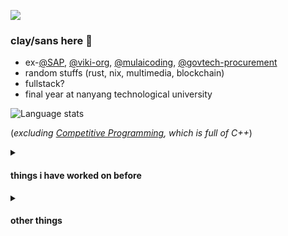 ![](https://komarev.com/ghpvc/?username=sanstzu)

### clay/sans here 👋
- ex-[@SAP](https://github.com/SAP), [@viki-org](https://github.com/viki-org), [@mulaicoding](https://github.com/mulaicoding), [@govtech-procurement](https://github.com/govtech-procurement)
- random stuffs (rust, nix, multimedia, blockchain)
- fullstack?
- final year at nanyang technological university

![Language stats](https://github-readme-stats.vercel.app/api/top-langs/?username=sanstzu&theme=tokyonight&layout=compact&exclude_repo=competitive-programming,tiktok-techjam-be)

(*excluding [Competitive Programming](https://github.com/sanstzu/competitive-programming), which is full of C++*)

<details> 
  <summary><h4>things i have worked on before</h4></summary>
  <ul>
    <li>
      <a href="https://archive-2025.icnmusical.com" target="_blank" rel="noopener noreferrer">
        Indonesian Cultural Night (ICN) 2025
      </a> (December 2024)
      <br />
      <subtitle><i>Plus leading 10 student engineers/designers to create artistic landing page + robust ticketing system</i></subtitle>
    </li>
    <li>
      <a href="https://github.com/sanstzu/kawa" target="_blank" rel="noopener noreferrer">
        Kawa 川 - a Livestreaming Server
      </a> (February 2024)
    </li>
    <li>
      <a href="https://ntumods.org" target="_blank" rel="noopener noreferrer">
        NTUMods - Schedule Planning and Calendar Export for NTU Students
      </a> (December 2023)
    </li>
    <li>
      <a href="https:///archive-2024.icnmusical.com" target="_blank" rel="noopener noreferrer">
        Indonesian Cultural Night (ICN) 2024 Show Website
      </a> (December 2023)
    </li>
  </ul>
</details>

<details> 
  <summary><h4>other things</h4></summary>
  <ul>
    <li>
      <a href="https://pintusingapura.org" target="_blank" rel="noopener noreferrer">
        PINTU Tech CI/CD - devops things
      </a> (April 2024)
    </li>
    <li>
      <a href="https://sanstzu.vercel.app/blogs/james-telegram-bot" target="_blank" rel="noopener noreferrer">
        JAMeS - a Telegram Bot
      </a> (August 2023)
    </li>
    <li>
      <a href="https://clayto.me" target="_blank" rel="noopener noreferrer">
        Minimalistic Personal Website
      </a> (July 2023)
    </li>
    <li>
      <a href="https://ntucal.vercel.app" target="_blank" rel="noopener noreferrer">
        NTUCal - Imports class schedules into calendar app
      </a> (March 2023, first project :D)
    </li>
  </ul>
</details>
